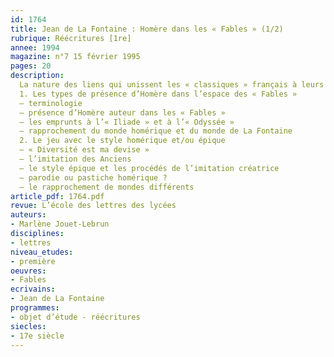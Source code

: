 ```yaml
---
id: 1764
title: Jean de La Fontaine : Homère dans les « Fables » (1/2) 
rubrique: Réécritures [1re]
annee: 1994
magazine: n°7 15 février 1995
pages: 20
description: 
  La nature des liens qui unissent les « classiques » français à leurs maîtres antiques est complexe. Quels sont donc les rapports qui peuvent relier, à vingt-cinq siècles de distance, le fabuliste français et le premier poète épique de la littérature grecque ?
  1. Les types de présence d’Homère dans l’espace des « Fables »
  – terminologie
  – présence d’Homère auteur dans les « Fables »
  – les emprunts à l’« Iliade » et à l’« Odyssée »
  – rapprochement du monde homérique et du monde de La Fontaine
  2. Le jeu avec le style homérique et/ou épique
  – « Diversité est ma devise »
  – l’imitation des Anciens
  – le style épique et les procédés de l’imitation créatrice
  – parodie ou pastiche homérique ?
  – le rapprochement de mondes différents
article_pdf: 1764.pdf
revue: L’école des lettres des lycées
auteurs:
- Marlène Jouet-Lebrun
disciplines:
- lettres
niveau_etudes:
- première
oeuvres:
- Fables
ecrivains:
- Jean de La Fontaine
programmes:
- objet d’étude - réécritures
siecles:
- 17e siècle
---
```

